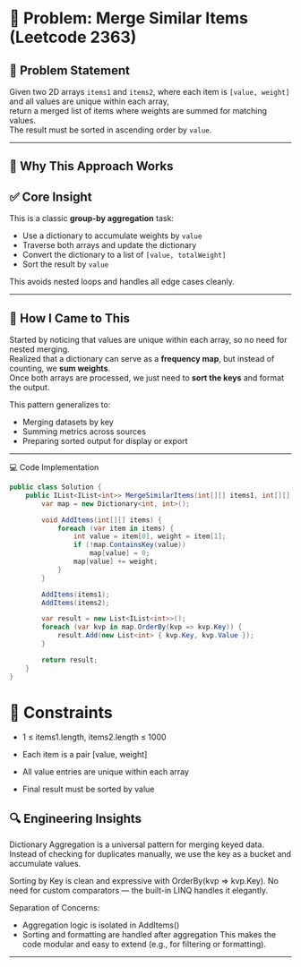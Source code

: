 # 🧠 Problem: Merge Similar Items (Leetcode 2363)

## 🔗 Problem Statement  
Given two 2D arrays `items1` and `items2`, where each item is `[value, weight]` and all values are unique within each array,  
return a merged list of items where weights are summed for matching values.  
The result must be sorted in ascending order by `value`.

---

## 🧩 Why This Approach Works

## ✅ Core Insight  
This is a classic **group-by aggregation** task:
- Use a dictionary to accumulate weights by `value`
- Traverse both arrays and update the dictionary
- Convert the dictionary to a list of `[value, totalWeight]`
- Sort the result by `value`

This avoids nested loops and handles all edge cases cleanly.

---

## 🧠 How I Came to This  
Started by noticing that values are unique within each array, so no need for nested merging.  
Realized that a dictionary can serve as a **frequency map**, but instead of counting, we **sum weights**.  
Once both arrays are processed, we just need to **sort the keys** and format the output.

This pattern generalizes to:
- Merging datasets by key
- Summing metrics across sources
- Preparing sorted output for display or export

---

💻 Code Implementation

```csharp
public class Solution {
    public IList<IList<int>> MergeSimilarItems(int[][] items1, int[][] items2) {
        var map = new Dictionary<int, int>();

        void AddItems(int[][] items) {
            foreach (var item in items) {
                int value = item[0], weight = item[1];
                if (!map.ContainsKey(value))
                    map[value] = 0;
                map[value] += weight;
            }
        }

        AddItems(items1);
        AddItems(items2);

        var result = new List<IList<int>>();
        foreach (var kvp in map.OrderBy(kvp => kvp.Key)) {
            result.Add(new List<int> { kvp.Key, kvp.Value });
        }

        return result;
    }
}
```

# 📌 Constraints

- 1 ≤ items1.length, items2.length ≤ 1000
- Each item is a pair [value, weight]

- All value entries are unique within each array
- Final result must be sorted by value

## 🔍 Engineering Insights

Dictionary Aggregation is a universal pattern for merging keyed data. 
Instead of checking for duplicates manually, we use the key as a bucket and accumulate values.

Sorting by Key is clean and expressive with OrderBy(kvp => kvp.Key). 
No need for custom comparators — the built-in LINQ handles it elegantly.

Separation of Concerns:

- Aggregation logic is isolated in AddItems()
- Sorting and formatting are handled after aggregation This makes the code modular and easy to extend (e.g., for filtering or formatting).




---
